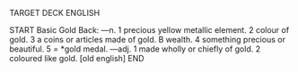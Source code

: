 TARGET DECK
ENGLISH

START
Basic
Gold
Back: —n. 1 precious yellow metallic element. 2 colour of gold. 3 a coins or articles made of gold. B wealth. 4 something precious or beautiful. 5 = *gold medal. —adj. 1 made wholly or chiefly of gold. 2 coloured like gold. [old english]
END

